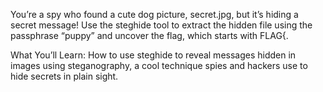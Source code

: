 You’re a spy who found a cute dog picture, secret.jpg, but it’s hiding a secret message! Use the steghide tool to extract the hidden file using the passphrase “puppy” and uncover the flag, which starts with FLAG{.

What You’ll Learn: How to use steghide to reveal messages hidden in images using steganography, a cool technique spies and hackers use to hide secrets in plain sight.

